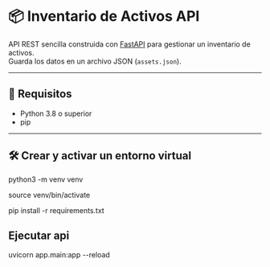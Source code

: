 # 📦 Inventario de Activos API

API REST sencilla construida con [FastAPI](https://fastapi.tiangolo.com/) para gestionar un inventario de activos.  
Guarda los datos en un archivo JSON (`assets.json`).

---

## 🚀 Requisitos

- Python 3.8 o superior
- pip

---

## 🛠️ Crear y activar un entorno virtual

python3 -m venv venv

source venv/bin/activate

pip install -r requirements.txt

## Ejecutar api
uvicorn app.main:app --reload
